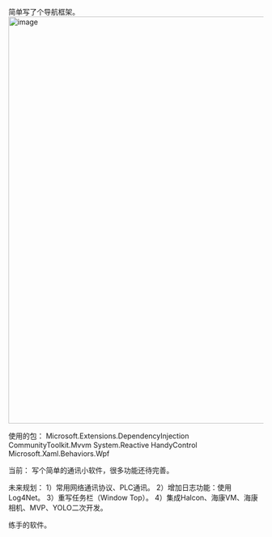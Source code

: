 简单写了个导航框架。
<img width="1484" height="805" alt="image" src="https://github.com/user-attachments/assets/6a554890-211e-4db2-b35a-87223cdba2cf" />

使用的包：
Microsoft.Extensions.DependencyInjection
CommunityToolkit.Mvvm
System.Reactive
HandyControl
Microsoft.Xaml.Behaviors.Wpf

当前：
写个简单的通讯小软件，很多功能还待完善。

未来规划：
1）常用网络通讯协议、PLC通讯。
2）增加日志功能：使用Log4Net。
3）重写任务栏（Window Top）。
4）集成Halcon、海康VM、海康相机、MVP、YOLO二次开发。

练手的软件。



